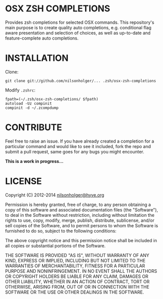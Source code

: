 OSX ZSH COMPLETIONS
===================
Provides zsh completions for selected OSX commands. This repository's main
purpose is to create quality auto completions, e.g. conditional flag aware
presentation and selection of choices, as well as up-to-date and
feature-complete auto completions.

INSTALLATION
============
Clone:

	git clone git://github.com/nilsonholger/... .zsh/osx-zsh-completions

Modify `.zshrc`:

	fpath=(~/.zsh/osx-zsh-completions/ $fpath)
	autoload -Uz compinit
	compinit -d ~/.zcompdump

CONTRIBUTE
==========
Feel free to raise an issue. If you have already created a completion for a
particular command and would like to see it included, fork the repo and submit
a pull request, same goes for any bugs you might encounter.

**This is a work in progress...**

LICENSE
=======

Copyright (C) 2012-2014 nilsonholger@hyve.org

Permission is hereby granted, free of charge, to any person obtaining a copy
of this software and associated documentation files (the "Software"), to deal
in the Software without restriction, including without limitation the rights
to use, copy, modify, merge, publish, distribute, sublicense, and/or sell
copies of the Software, and to permit persons to whom the Software is
furnished to do so, subject to the following conditions:

The above copyright notice and this permission notice shall be included in
all copies or substantial portions of the Software.

THE SOFTWARE IS PROVIDED "AS IS", WITHOUT WARRANTY OF ANY KIND, EXPRESS OR
IMPLIED, INCLUDING BUT NOT LIMITED TO THE WARRANTIES OF MERCHANTABILITY,
FITNESS FOR A PARTICULAR PURPOSE AND NONINFRINGEMENT. IN NO EVENT SHALL THE
AUTHORS OR COPYRIGHT HOLDERS BE LIABLE FOR ANY CLAIM, DAMAGES OR OTHER
LIABILITY, WHETHER IN AN ACTION OF CONTRACT, TORT OR OTHERWISE, ARISING FROM,
OUT OF OR IN CONNECTION WITH THE SOFTWARE OR THE USE OR OTHER DEALINGS IN
THE SOFTWARE.
